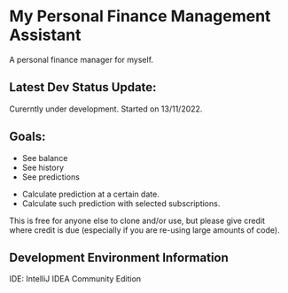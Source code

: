 # My Personal Finance Management Assistant
A personal finance manager for myself.

## Latest Dev Status Update:
Curerntly under development. Started on 13/11/2022.

## Goals:
- See balance
- See history
- See predictions
+ Calculate prediction at a certain date.
+ Calculate such prediction with selected subscriptions.

This is free for anyone else to clone and/or use, but please give credit where credit is due (especially if you are re-using large amounts of code).

## Development Environment Information
IDE:
IntelliJ IDEA Community Edition
